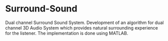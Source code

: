 # Surround-Sound
Dual channel Surround Sound System.
Development of an algorithm for dual channel 3D Audio System which provides natural surrounding experience for the listener. The implementation is done using MATLAB.

